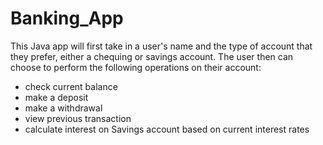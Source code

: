 # Banking_App
This Java app will first take in a user's name and the type of account that they prefer, either a chequing or savings account. The user then can choose to perform the following operations on their account:
- check current balance
- make a deposit
- make a withdrawal
- view previous transaction
- calculate interest on Savings account based on current interest rates
